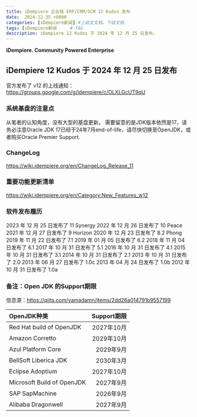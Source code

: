 ```yaml
---
title: iDempiere 企业级 ERP/CRM/SCM 12 Kudos 发布
date:  2024-12-35 +0800
categories: [iDempiere新闻] #上级文文档，下级文档
tags: [iDempiere新闻     # TAG
description: iDempiere 12 Kudos 于 2024 年 12 月 25 日发布。
---
```


**iDempiere. Community Powered Enterprise**

## iDempiere 12 Kudos 于 2024 年 12 月 25 日发布

官方发布了 v12 的上线通知：
https://groups.google.com/g/idempiere/c/OLXLGcUT9qU

### 系统基盘的注意点
从笔者的认知角度，没有大型的基盘更新。
需要留意的是JDK版本依然是17，请务必注意Oracle JDK 17已经于24年7月end-of-life，请尽快切换至OpenJDK，或者购买Oracle Premier Support.

### ChangeLog
https://wiki.idempiere.org/en/ChangeLog_Release_11

### 重要功能更新清单
https://wiki.idempiere.org/en/Category:New_Features_w12

### 软件发布履历

2023 年 12 月 25 日发布了 11 Synergy
2022 年 12 月 26 日发布了 10 Peace
2021 年 12 月 27 日发布了 9 Horizon
2020 年 12 月 23 日发布了 8.2 Phong
2019 年 11 月 22 日发布了 7.1
2019 年 01 月 05 日发布了 6.2
2018 年 11 月 04 日发布了 6.1
2017 年 10 月 31 日发布了 5.1
2016 年 10 月 31 日发布了 4.1
2015 年 10 月 31 日发布了 3.1
2014 年 10 月 31 日发布了 2.1
2013 年 10 月 31 日发布了 2.0
2013 年 06 月 27 日发布了 1.0c
2013 年 04 月 24 日发布了 1.0b
2012 年 10 月 31 日发布了 1.0a

### 备注：Open JDK 的Support期限

信息源：https://qiita.com/yamadamn/items/2dd26a014791b9557199

| OpenJDK种类 | Support期限 |
| :-----| ----: |
| Red Hat build of OpenJDK | 2027年10月 | 
| Amazon Corretto | 2029年10月 | 
| Azul Platform Core | 2029年9月 | 
| BellSoft Liberica JDK | 2030年3月 | 
| Eclipse Adoptium | 2027年10月 | 
| Microsoft Build of OpenJDK | 2027年9月 | 
| SAP SapMachine | 2026年9月 | 
| Alibaba Dragonwell | 2027年9月 | 